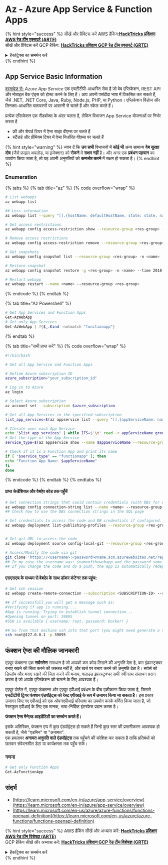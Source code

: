 # Az - Azure App Service & Function Apps

{% hint style="success" %}
सीखें और प्रैक्टिस करें AWS हैकिंग:<img src="/.gitbook/assets/image.png" alt="" data-size="line">[**HackTricks प्रशिक्षण AWS रेड टीम एक्सपर्ट (ARTE)**](https://training.hacktricks.xyz/courses/arte)<img src="/.gitbook/assets/image.png" alt="" data-size="line">\
सीखें और प्रैक्टिस करें GCP हैकिंग: <img src="/.gitbook/assets/image (2).png" alt="" data-size="line">[**HackTricks प्रशिक्षण GCP रेड टीम एक्सपर्ट (GRTE)**<img src="/.gitbook/assets/image (2).png" alt="" data-size="line">](https://training.hacktricks.xyz/courses/grte)

<details>

<summary>हैकट्रिक्स का समर्थन करें</summary>

* [**सब्सक्रिप्शन प्लान**](https://github.com/sponsors/carlospolop) की जाँच करें!
* **शामिल हों** 💬 [**डिस्कॉर्ड ग्रुप**](https://discord.gg/hRep4RUj7f) या [**टेलीग्राम ग्रुप**](https://t.me/peass) और **ट्विटर** 🐦 [**@hacktricks\_live**](https://twitter.com/hacktricks\_live)** को** **फॉलो** करें।
* **हैकिंग ट्रिक्स साझा करें PRs सबमिट करके** [**HackTricks**](https://github.com/carlospolop/hacktricks) और [**HackTricks Cloud**](https://github.com/carlospolop/hacktricks-cloud) github repos में।

</details>
{% endhint %}

## App Service Basic Information

[दस्तावेज़ से:](https://learn.microsoft.com/en-us/azure/app-service/overview) _Azure App Service_ एक एचटीटीपी-आधारित सेवा है जो वेब एप्लिकेशन, REST API और मोबाइल बैक एंड्स को होस्ट करने के लिए है। आप अपनी पसंदीदा भाषा में विकसित कर सकते हैं, जैसे .NET, .NET Core, Java, Ruby, Node.js, PHP, या Python। एप्लिकेशन विंडोज और लिनक्स-आधारित वातावरणों पर आसानी से चलते हैं और स्केल करते हैं।

प्रत्येक एप्लिकेशन एक सैंडबॉक्स के अंदर चलता है, लेकिन विभाजन App Service योजनाओं पर निर्भर करता है

* फ्री और शेयर्ड टियर में ऐप्स साझा वीएम्स पर चलते हैं
* स्टैंडर्ड और प्रीमियम टियर में ऐप्स निर्धारित वीएम्स पर चलते हैं

{% hint style="warning" %}
ध्यान दें कि **उन सभी** विभाजनों में **कोई भी** अन्य सामान्य **वेब सुरक्षा दोष** (जैसे फ़ाइल अपलोड, या इंजेक्शन) को **रोकने** में **सक्षम नहीं** है। और अगर एक **प्रबंधन पहचान** का उपयोग किया जाता है, तो यह अपनी अनुमतियों को **कमजोर करने** में सक्षम हो सकता है।
{% endhint %}

### Enumeration

{% tabs %}
{% tab title="az" %}
{% code overflow="wrap" %}
```bash
# List webapps
az webapp list

## Less information
az webapp list --query "[].{hostName: defaultHostName, state: state, name: name, resourcegroup: resourceGroup}"

# Get access restrictions
az webapp config access-restriction show --resource-group <res-group> -n <name>

# Remove access restrictions
az webapp config access-restriction remove --resource-group <res-group> -n <name> --rule-name <rule-name>

# Get snapshots
az webapp config snapshot list --resource-group <res-group> -n <name>

# Restore snapshot
az webapp config snapshot restore -g <res-group> -n <name> --time 2018-12-11T23:34:16.8388367

# Restart webapp
az webapp restart --name <name> --resource-group <res-group>
```
{% endcode %}
{% endtab %}

{% tab title="Az Powershell" %}
```powershell
# Get App Services and Function Apps
Get-AzWebApp
# Get only App Services
Get-AzWebApp | ?{$_.Kind -notmatch "functionapp"}
```
{% endtab %}

{% tab title="सभी प्राप्त करें" %}
{% code overflow="wrap" %}
```bash
#!/bin/bash

# Get all App Service and Function Apps

# Define Azure subscription ID
azure_subscription="your_subscription_id"

# Log in to Azure
az login

# Select Azure subscription
az account set --subscription $azure_subscription

# Get all App Services in the specified subscription
list_app_services=$(az appservice list --query "[].{appServiceName: name, group: resourceGroup}" -o tsv)

# Iterate over each App Service
echo "$list_app_services" | while IFS=$'\t' read -r appServiceName group; do
# Get the type of the App Service
service_type=$(az appservice show --name $appServiceName --resource-group $group --query "kind" -o tsv)

# Check if it is a Function App and print its name
if [ "$service_type" == "functionapp" ]; then
echo "Function App Name: $appServiceName"
fi
done
```
{% endcode %}
{% endtab %}
{% endtabs %}

#### प्राप्त क्रेडेंशियल और वेबऐप कोड तक पहुँचें
```bash
# Get connection strings that could contain credentials (with DBs for example)
az webapp config connection-string list --name <name> --resource-group <res-group>
## Check how to use the DBs connection strings in the SQL page

# Get credentials to access the code and DB credentials if configured.
az webapp deployment list-publishing-profiles --resource-group <res-group> -n <name>


# Get git URL to access the code
az webapp deployment source config-local-git --resource-group <res-group> -n <name>

# Access/Modify the code via git
git clone 'https://<username>:<password>@name.scm.azurewebsites.net/repo-name.git'
## In my case the username was: $nameofthewebapp and the password some random chars
## If you change the code and do a push, the app is automatically redeployed
```
#### एसएसएच के माध्यम से वेबऐप के साथ डॉकर कंटेनर तक पहुंच:
```bash
# Get ssh session
az webapp create-remote-connection --subscription <SUBSCRIPTION-ID> --resource-group <RG-NAME> -n <APP-SERVICE-NAME>

## If successfull you will get a message such as:
#Verifying if app is running....
#App is running. Trying to establish tunnel connection...
#Opening tunnel on port: 39895
#SSH is available { username: root, password: Docker! }

## So from that machine ssh into that port (you might need generate a new ssh session to the jump host)
ssh root@127.0.0.1 -p 39895
```
## फंक्शन ऐप्स की मौलिक जानकारी

एज़्यूर फंक्शन्स एक **सर्वरलेस** समाधान है जो आपको कम कोड लिखने की अनुमति देता है, कम इंफ्रास्ट्रक्चर बनाए रखने की चिंता करने की ज़रूरत नहीं है, और खर्च पर बचाव करने की अनुमति देता है। सर्वर्स को डिप्लॉय और बनाए रखने की चिंता करने की बजाय, क्लाउड इंफ्रास्ट्रक्चर सभी नवीनतम संसाधन प्रदान करता है जो आपके एप्लिकेशन को चलाने के लिए आवश्यक हैं।

एज़्यूर पोर्टल में, एज़्यूर फंक्शन्स और एज़्यूर एपीआई प्रबंधन के बीच एकीकरण किया जाता है, जिससे **एचटीटीपी ट्रिगर फंक्शन एंडपॉइंट्स को रेस्ट एपीआई के रूप में उजागर किया जा सकता है**। इस प्रकार उजागर किए गए एपीआई को एक ओपनएपीआई परिभाषा का उपयोग करके वर्णित किया जाता है, जो रेस्टफुल एपीआई के लिए एक मानक, भाषा-निर्दिष्ट इंटरफेस प्रदान करता है।

**फंक्शन ऐप्स मैनेज़्ड आइडेंटिटी का समर्थन करते हैं।**

इसके अतिरिक्त, फंक्शन एप्प में कुछ एंडपॉइंट्स हो सकते हैं जिन्हें कुछ स्तर की प्रमाणीकरण आवश्यक हो सकती है, जैसे "एडमिन" या "अनामत". \
एक हमलावर **अनामत अनुमति वाले एंडपॉइंट्स** तक पहुँचने की कोशिश कर सकता है ताकि प्रतिबंधों को छलकर संवेदनशील डेटा या कार्यक्षमता तक पहुँच सके।

### गणना
```powershell
# Get only Function Apps
Get-AzFunctionApp
```
## संदर्भ

* [https://learn.microsoft.com/en-in/azure/app-service/overview](https://learn.microsoft.com/en-in/azure/app-service/overview)
* [https://learn.microsoft.com/en-us/azure/azure-functions/functions-openapi-definition](https://learn.microsoft.com/en-us/azure/azure-functions/functions-openapi-definition)

{% hint style="success" %}
AWS हैकिंग सीखें और अभ्यास करें: <img src="/.gitbook/assets/image.png" alt="" data-size="line">[**HackTricks प्रशिक्षण AWS रेड टीम विशेषज्ञ (ARTE)**](https://training.hacktricks.xyz/courses/arte)<img src="/.gitbook/assets/image.png" alt="" data-size="line">\
GCP हैकिंग सीखें और अभ्यास करें: <img src="/.gitbook/assets/image (2).png" alt="" data-size="line">[**HackTricks प्रशिक्षण GCP रेड टीम विशेषज्ञ (GRTE)**<img src="/.gitbook/assets/image (2).png" alt="" data-size="line">](https://training.hacktricks.xyz/courses/grte)

<details>

<summary>हैकट्रिक्स का समर्थन करें</summary>

* [**सदस्यता योजनाएं**](https://github.com/sponsors/carlospolop) की जाँच करें!
* **शामिल हों** 💬 [**डिस्कॉर्ड समूह**](https://discord.gg/hRep4RUj7f) या [**टेलीग्राम समूह**](https://t.me/peass) और **ट्विटर** 🐦 [**@hacktricks\_live**](https://twitter.com/hacktricks\_live)** को** **फॉलो** करें।
* **हैकिंग ट्रिक्स साझा करें, [**HackTricks**](https://github.com/carlospolop/hacktricks) और [**HackTricks Cloud**](https://github.com/carlospolop/hacktricks-cloud) github रेपो में PR जमा करके।

</details>
{% endhint %}
